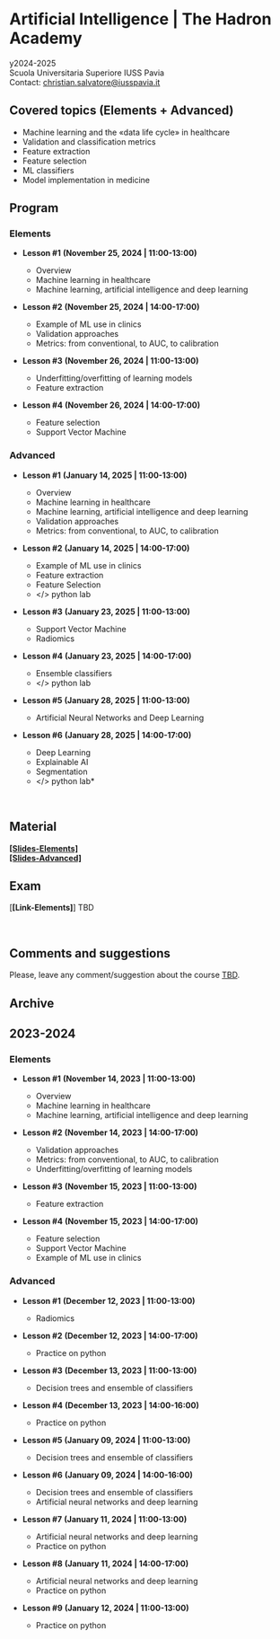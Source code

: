 # Artificial Intelligence | The Hadron Academy
y2024-2025
<br>
Scuola Universitaria Superiore IUSS Pavia
<br>
Contact: christian.salvatore@iusspavia.it

## Covered topics (Elements + Advanced)
* Machine learning and the «data life cycle» in healthcare
* Validation and classification metrics
* Feature extraction
* Feature selection
* ML classifiers
* Model implementation in medicine

## Program
### Elements
* __Lesson #1__ __(November 25, 2024 \| 11:00-13:00)__ <br>
	* Overview
 	* Machine learning in healthcare
	* Machine learning, artificial intelligence and deep learning
 
* __Lesson #2__ __(November 25, 2024 \| 14:00-17:00)__ <br>
	* Example of ML use in clinics
	* Validation approaches
	* Metrics: from conventional, to AUC, to calibration

* __Lesson #3__ __(November 26, 2024 \| 11:00-13:00)__ <br>
	* Underfitting/overfitting of learning models
 	* Feature extraction

* __Lesson #4__ __(November 26, 2024 \| 14:00-17:00)__ <br>
	* Feature selection
	* Support Vector Machine

### Advanced
* __Lesson #1__ __(January 14, 2025 \| 11:00-13:00)__ <br>
	* Overview
 	* Machine learning in healthcare
	* Machine learning, artificial intelligence and deep learning
 	* Validation approaches
  	* Metrics: from conventional, to AUC, to calibration
 
* __Lesson #2__ __(January 14, 2025 \| 14:00-17:00)__ <br>
	* Example of ML use in clinics
	* Feature extraction
 	* Feature Selection
	* </> python lab

* __Lesson #3__ __(January 23, 2025 \| 11:00-13:00)__ <br>
	* Support Vector Machine
 	* Radiomics

* __Lesson #4__ __(January 23, 2025 \| 14:00-17:00)__ <br>
	* Ensemble classifiers
	* </> python lab

* __Lesson #5__ __(January 28, 2025 \| 11:00-13:00)__ <br>
	* Artificial Neural Networks and Deep Learning

* __Lesson #6__ __(January 28, 2025 \| 14:00-17:00)__ <br>
	* Deep Learning
 	* Explainable AI
  	* Segmentation
	* </> python lab*
 
<br>

## Material
[__[Slides-Elements]__](https://github.com/christiansalvatore/artificial-intelligence-hadron/tree/main/slides-elements)
<br>
[__[Slides-Advanced]__](https://drive.google.com/drive/u/4/folders/19BoeZ-l7i_qMfXNXy2owD1SyOM-ebUNy)
<br>

## Exam
[__[Link-Elements]__] TBD

<br>

## Comments and suggestions
Please, leave any comment/suggestion about the course [TBD]().

## Archive
## 2023-2024
### Elements
* __Lesson #1__ __(November 14, 2023 \| 11:00-13:00)__ <br>
	* Overview
 	* Machine learning in healthcare
	* Machine learning, artificial intelligence and deep learning
 
* __Lesson #2__ __(November 14, 2023 \| 14:00-17:00)__ <br>
	* Validation approaches
	* Metrics: from conventional, to AUC, to calibration
	* Underfitting/overfitting of learning models

* __Lesson #3__ __(November 15, 2023 \| 11:00-13:00)__ <br>
	* Feature extraction

* __Lesson #4__ __(November 15, 2023 \| 14:00-17:00)__ <br>
	* Feature selection
	* Support Vector Machine
	* Example of ML use in clinics

### Advanced
* __Lesson #1__ __(December 12, 2023 \| 11:00-13:00)__ <br>
	* Radiomics
 
* __Lesson #2__ __(December 12, 2023 \| 14:00-17:00)__ <br>
  	* Practice on python
  	   
* __Lesson #3__ __(December 13, 2023 \| 11:00-13:00)__ <br>
	* Decision trees and ensemble of classifiers
   
* __Lesson #4__ __(December 13, 2023 \| 14:00-16:00)__ <br>
	* Practice on python
   
* __Lesson #5__ __(January 09, 2024 \| 11:00-13:00)__ <br>
	* Decision trees and ensemble of classifiers

* __Lesson #6__ __(January 09, 2024 \| 14:00-16:00)__ <br>
	* Decision trees and ensemble of classifiers
	* Artificial neural networks and deep learning

* __Lesson #7__ __(January 11, 2024 \| 11:00-13:00)__ <br>
	* Artificial neural networks and deep learning
	* Practice on python

* __Lesson #8__ __(January 11, 2024 \| 14:00-17:00)__ <br>
	* Artificial neural networks and deep learning
	* Practice on python

* __Lesson #9__ __(January 12, 2024 \| 11:00-13:00)__ <br>
	* Practice on python
 
<br>
